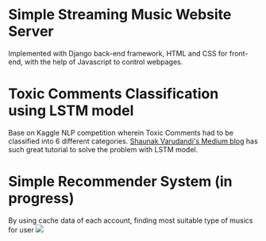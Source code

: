 # Simple Streaming Music Website Server
Implemented with Django back-end framework, HTML and CSS for front-end, with the help of Javascript to control webpages.
# Toxic Comments Classification using LSTM model
Base on Kaggle NLP competition wherein Toxic Comments had to be classified into 6 different categories.
<a href="https://towardsdatascience.com/toxic-comment-classification-using-lstm-and-lstm-cnn-db945d6b7986">Shaunak Varudandi's Medium blog</a> has such great tutorial to solve the problem with LSTM model.
# Simple Recommender System (in progress)
By using cache data of each account, finding most suitable type of musics for user
<img src="https://f4.photo.talk.zdn.vn/3113558551871573142/424c97d2609094cecd81.jpg">
